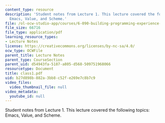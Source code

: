 ```yaml
---
content_type: resource
description: 'Student notes from Lecture 1. This lecture covered the following topics:
  Emacs, Value, and Scheme.'
file: /ol-ocw-studio-app/courses/6-090-building-programming-experience-a-lead-in-to-6-001-january-iap-2005/b27d898b882a3bb8c52fe269e7c8b7c9_class1.pdf
file_size: 66716
file_type: application/pdf
learning_resource_types:
- Lecture Notes
license: https://creativecommons.org/licenses/by-nc-sa/4.0/
ocw_type: OCWFile
parent_title: Lecture Notes
parent_type: CourseSection
parent_uid: d54943fa-5187-a805-d568-509751968066
resourcetype: Document
title: class1.pdf
uid: b27d898b-882a-3bb8-c52f-e269e7c8b7c9
video_files:
  video_thumbnail_file: null
video_metadata:
  youtube_id: null
---
```

Student notes from Lecture 1. This lecture covered the following topics: Emacs, Value, and Scheme.